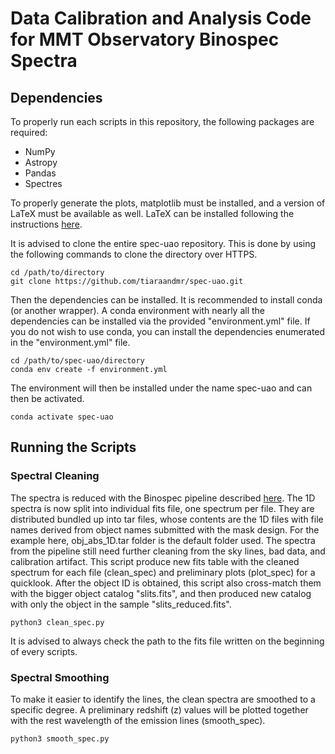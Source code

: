 # Data Calibration and Analysis Code for MMT Observatory Binospec Spectra

## Dependencies
To properly run each scripts in this repository, the following packages are required:
- NumPy
- Astropy
- Pandas
- Spectres

To properly generate the plots, matplotlib must be installed, and a version of LaTeX must be available as well. LaTeX can be installed following the instructions [here](https://www.latex-project.org/get/).

It is advised to clone the entire spec-uao repository. This is done by using the following commands to clone the directory over HTTPS.

```
cd /path/to/directory
git clone https://github.com/tiaraandmr/spec-uao.git
```

Then the dependencies can be installed. It is recommended to install conda (or another wrapper). A conda environment with nearly all the dependencies can be installed via the provided "environment.yml" file. If you do not wish to use conda, you can install the dependencies enumerated in the "environment.yml" file.

```
cd /path/to/spec-uao/directory
conda env create -f environment.yml
```

The environment will then be installed under the name spec-uao and can then be activated.

```
conda activate spec-uao
```

## Running the Scripts
### Spectral Cleaning
The spectra is reduced with the Binospec pipeline described [here](https://bitbucket.org/chil_sai/binospec/wiki/Home). The 1D spectra is now split into individual fits file, one spectrum per file. They are distributed bundled up into tar files, whose contents are the 1D files with file names derived from object names submitted with the mask design. For the example here, obj_abs_1D.tar folder is the default folder used. The spectra from the pipeline still need further cleaning from the sky lines, bad data, and calibration artifact. This script produce new fits table with the cleaned spectrum for each file (clean_spec) and preliminary plots (plot_spec) for a quicklook. After the object ID is obtained, this script also cross-match them with the bigger object catalog "slits.fits", and then produced new catalog with only the object in the sample "slits_reduced.fits".

```
python3 clean_spec.py
```

It is advised to always check the path to the fits file written on the beginning of every scripts.

### Spectral Smoothing
To make it easier to identify the lines, the clean spectra are smoothed to a specific degree. A preliminary redshift (z) values will be plotted together with the rest wavelength of the emission lines (smooth_spec). 

```
python3 smooth_spec.py
```